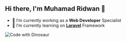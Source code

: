 <!-- langkah-langkah styling Github Profile -->
<!-- 1. Buat repository baru dengan nama yang sama dengan username Githubnya, dan pada tahap ini jangan lupa untuk menceklis initialize redme file nya, lalu enter -->
<!-- 2. Setelah pembuatan repositorynya selesai, lakukan cloning pada repository tersebut, lalu buka hasil cloning nya melalui vs-code -->

<!-- Untuk dokumentasi dari penulisan markdown ini sendiri sudah disediakan oleh github di halaman berikut: -->
<!-- https://docs.github.com/en/get-started/writing-on-github/getting-started-with-writing-and-formatting-on-github/basic-writing-and-formatting-syntax -->


<!-- # karena format daripada file ini adalah .md/markdown, sekilas dari script dibawah ini adalah mengatur font-size, yang dimana # merepresentasikan heading 1, ## merepresentasikan heading 2, dan seterusnya.. -->
## Hi there, I'm Muhamad Ridwan 👋

<!--
**ridwanhx/ridwanhx** is a ✨ _special_ ✨ repository because its `README.md` (this file) appears on your GitHub profile.

Here are some ideas to get you started:

- 🔭 I’m currently working on ...
- 🌱 I’m currently learning ...
- 👯 I’m looking to collaborate on ...
- 🤔 I’m looking for help with ...
- 💬 Ask me about ...
- 📫 How to reach me: ...
- 😄 Pronouns: ...
- ⚡ Fun fact: ...
-->

<!-- adding description -->
- 🔭 I’m currently working as a **Web Developer** Specialist
- 🌱 I’m currently learning on [**Laravel**](https://laravel.com) Framework

<!-- adding image -->
![Code with Dinosaur](/assets/images/dino.gif)